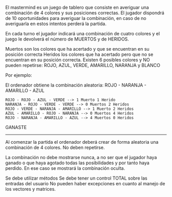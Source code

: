 El mastermind es un juego de tablero que consiste en averiguar una combinación de 4 colores y sus posiciones correctas. El jugador dispondrá de 10 oportunidades para averiguar la combinación, en caso de no averiguarla en estos intentos perderá la partida.


En cada turno el jugador indicará una combinación de cuatro colores y el juego le devolverá el número de MUERTOS y de HERIDOS. 

Muertos son los colores que ha acertado y que se encuentran en su posición correcta
Heridos los colores que ha acertado pero que no se encuentran en su posición correcta.
Existen 6 posibles colores y NO pueden repetirse: ROJO, AZUL, VERDE, AMARILLO, NARANJA y BLANCO

Por ejemplo:

El ordenador obtiene la combinación aleatoria: ROJO - NARANJA - AMARILLO - AZUL

    ROJO - ROJO - AZUL - VERDE --> 1 Muerto 1 Herido
    NARANJA - ROJO - VERDE - VERDE --> 0 Muertos 2 Heridos
    ROJO - VERDE - NARANJA - AMARILLO --> 1 Muerto 2 Heridos
    AZUL - AMARILLO - ROJO - NARANJA --> 0 Muertos 4 Heridos
    ROJO - NARANJA - AMARILLO - AZUL --> 4 Muertos 0 Heridos

GANASTE
________________________________________________________________
Al comenzar la partida el ordenador deberá crear de forma aleatoria una combinación de 4 colores. No deben repetirse.

La combinación no debe mostrarse nunca, a no ser que el jugador haya ganado o que haya agotado todas las posibilidades y por tanto haya perdido. En ese caso se mostrará la combinación oculta.

Se debe utilizar métodos
Se debe tener un control TOTAL sobre las entradas del usuario
No pueden haber excepciones en cuanto al manejo de los vectores y matrices.

